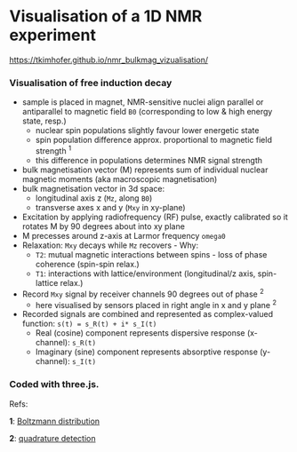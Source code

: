 # Visualisation of a 1D NMR experiment

https://tkimhofer.github.io/nmr_bulkmag_vizualisation/

### Visualisation of free induction decay
- sample is placed in magnet, NMR-sensitive nuclei align parallel or antiparallel to magnetic field `B0` (corresponding to low & high energy state, resp.)
  - nuclear spin populations slightly favour lower energetic state
  - spin population difference approx. proportional to magnetic field strength <sup id="boltz">1</sup>
  - this difference in populations determines NMR signal strength
- bulk magnetisation vector (M) represents sum of individual nuclear magnetic moments (aka macroscopic magnetisation)
- bulk magnetisation vector in 3d space:
  - longitudinal axis z (`Mz`, along `B0`)
  - transverse axes x and y (`Mxy` in xy-plane)
- Excitation by applying radiofrequency (RF) pulse, exactly calibrated so it rotates M by 90 degrees about into xy plane
- M precesses around z-axis at Larmor frequency `omega0`
- Relaxation: `Mxy` decays while `Mz` recovers - Why:
  - `T2`: mutual magnetic interactions between spins - loss of phase coherence (spin-spin relax.)
  - `T1`: interactions with lattice/environment (longitudinal/z axis, spin-lattice relax.)
- Record `Mxy` signal by receiver channels 90 degrees out of phase <sup id="quad">2</sup>
  - here visualised by sensors placed in right angle in x and y plane <sup id="quad">2</sup>
- Recorded signals are combined and represented as complex-valued function: `s(t) = s_R(t) + i* s_I(t)` 
    - Real (cosine) component represents dispersive response (x-channel): `s_R(t)`
    - Imaginary (sine) component represents absorptive response (y-channel): `s_I(t)`




### Coded with three.js.


Refs:

<b id="quad">1</b>: [Boltzmann distribution](https://magnetic-resonance.org/ch/02-03.html)

<b id="quad">2</b>: [quadrature detection](https://en.wikipedia.org/wiki/In-phase_and_quadrature_components)
